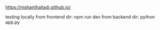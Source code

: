 https://nishanthalladi.github.io/

testing locally
from frontend dir: npm run dev
from backend dir: python app.py